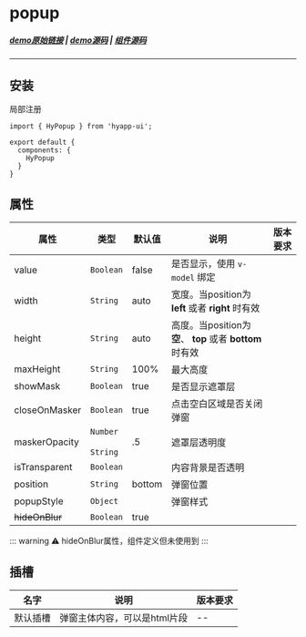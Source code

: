 # popup

##### [demo原始链接](http://172.17.16.112:8888/examples/#/popup) | [demo源码](http://172.16.0.245:2345/Finance_H5/H5_hyapp-ui/blob/develop/examples/routers/popup.vue) | [组件源码](http://172.16.0.245:2345/Finance_H5/H5_hyapp-ui/tree/develop/src/packages/popup)
---

## 安装
局部注册
```js{4}
import { HyPopup } from 'hyapp-ui';

export default {
  components: {
    HyPopup
  }
}
```

## 属性

| 属性 | 类型 | 默认值 | 说明 | 版本要求 |
| --- | --- | --- | --- | --- |
| value | `Boolean` | false | 是否显示，使用 `v-model` 绑定 | |
| width | `String` | auto | 宽度。当position为 **left** 或者 **right** 时有效 | |
| height | `String` | auto | 高度。当position为 **空**、 **top** 或者 **bottom** 时有效 | |
| maxHeight | `String` | 100% | 最大高度 | |
| showMask | `Boolean` | true | 是否显示遮罩层 | |
| closeOnMasker | `Boolean` | true | 点击空白区域是否关闭弹窗 | |
| maskerOpacity | `Number`<br><br>`String` | .5 | 遮罩层透明度 | |
| isTransparent | `Boolean` |  | 内容背景是否透明 | |
| position | `String` | bottom | 弹窗位置 | |
| popupStyle | `Object` |  | 弹窗样式 | |
| ~~hideOnBlur~~ | `Boolean` | true |  |  |
::: warning ⚠️
hideOnBlur属性，组件定义但未使用到
:::

## 插槽

| 名字 | 说明 | 版本要求 |
| --- | --- | --- |
| 默认插槽 | 弹窗主体内容，可以是html片段 | -- |
